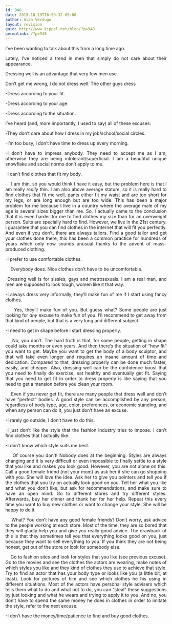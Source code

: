 ```yaml
---
id: 948
date: 2015-10-19T16:59:32-05:00
author: Alan Verdugo
layout: revision
guid: http://www.kippel.net/blog/?p=948
permalink: /?p=948
---
```

<p style="text-align: justify;">
  I&#8217;ve been wanting to talk about this from a long time ago.
</p>

<p style="text-align: justify;">
  Lately, I&#8217;ve noticed a trend in men that simply do not care about their appearance.
</p>

<p style="text-align: justify;">
  Dressing well is an advantage that very few men use.
</p>

<p style="text-align: justify;">
  Don&#8217;t get me wrong, I do not dress well. The other guys dress
</p>

<p style="text-align: justify;">
  -Dress according to your fit.
</p>

<p style="text-align: justify;">
  -Dress according to your age.
</p>

<p style="text-align: justify;">
  -Dress according to the situation.
</p>

<p style="text-align: justify;">
  <p style="text-align: justify;">
    I&#8217;ve heard (and, more importantly, I used to say) all of these excuses:
  </p>
  
  <p style="text-align: justify;">
    -They don&#8217;t care about how I dress in my job/school/social circles.
  </p>
  
  <p style="text-align: justify;">
    -I&#8217;m too busy, I don&#8217;t have time to dress up every morning.
  </p>
  
  <p style="text-align: justify;">
    -I don&#8217;t have to impress anybody. They need to accept me as I am, otherwise they are being intolerant/superficial. I am a beautiful unique snowflake and social norms don&#8217;t apply to me.
  </p>
  
  <p style="text-align: justify;">
    -I can&#8217;t find clothes that fit my body.
  </p>
  
  <p style="text-align: justify;">
        I am thin, so you would think I have it easy, but the problem here is that I am really <em>really</em> thin. I am also above average stature, so it is really hard to find clothes that fit me well, pants either fit my waist and are too short for my legs, or are long enough but are too wide. This has been a major problem for me because I live in a country where the average male of my age is several sizes bigger than me. So, I actually came to the conclusion that it is even harder for me to find clothes my size than for an overweight person. Suits are specially hard to find. However, we live in the 21st century. I guarantee that you can find clothes in the internet that will fit you perfectly. And even if you don&#8217;t, there are always tailors. Find a good tailor and get your clothes done there, this has been a common practice for hundreds of years which only now sounds unusual thanks to the advent of mass-produced clothing.
  </p>
  
  <p style="text-align: justify;">
    -I prefer to use comfortable clothes.
  </p>
  
  <p style="text-align: justify;">
        Everybody does. Nice clothes don&#8217;t have to be uncomfortable.
  </p>
  
  <p style="text-align: justify;">
    -Dressing well is for sissies, gays and metrosexuals. I am a real man, and men are supposed to look tough, women like it that way.
  </p>
  
  <p style="text-align: justify;">
    -I always dress very informally, they&#8217;ll make fun of me if I start using fancy clothes.
  </p>
  
  <p style="text-align: justify;">
        Yes, they&#8217;ll make fun of you. But guess what? Some people are just looking for <em>any</em> excuse to make fun of you. I&#8217;ll recommend to get away from that kind of people, but that is a very long and different subject.
  </p>
  
  <p style="text-align: justify;">
    -I need to get in shape before I start dressing properly.
  </p>
  
  <p style="text-align: justify;">
        No, you don&#8217;t. The hard truth is that, for some people, getting in shape could take months or even years. And then there&#8217;s the situation of &#8220;how fit&#8221; you want to get. Maybe you want to get the body of a body sculptor, and that will take even longer and requires an insane amount of time and dedication. Compared to that, dressing properly can be done much faster, easily, and cheaper. Also, dressing well can be the confidence boost that you need to finally do exercise, eat healthy and eventually get fit. Saying that you need to get fit in order to dress properly is like saying that you need to get a mansion before you clean your room.
  </p>
  
  <p style="text-align: justify;">
        Even if you never get fit, there are many people that dress well and don&#8217;t have &#8220;perfect&#8221; bodies. A good style can be accomplished by any person, regardless of body type, age, color, preferences, or economic standing, and when any person can do it, you just don&#8217;t have an excuse.
  </p>
  
  <p style="text-align: justify;">
    -I rarely go outside, I don&#8217;t have to do this.
  </p>
  
  <p style="text-align: justify;">
    -I just don&#8217;t like the style that the fashion industry tries to impose. I can&#8217;t find clothes that I actually like.
  </p>
  
  <p style="text-align: justify;">
    -I don&#8217;t know which style suits me best.
  </p>
  
  <p style="text-align: justify;">
        Of course you don&#8217;t! Nobody does at the beginning. Styles are always changing and it is very difficult or even impossible to finally settle to a style that you like and makes you look good. However, you are not alone on this. Call a good female friend (not your mom) as ask her if she can go shopping with you. She will love the idea. Ask her to give you pointers and tell you if the clothes that you try on actually look good on you. Tell her what you like and what you don&#8217;t like, but ask for recommendations, and make sure to have an open mind. Go to different stores and try different styles. Afterwards, buy her dinner and thank her for her help. Repeat this every time you want to buy new clothes or want to change your style. She will be happy to do it.
  </p>
  
  <p style="text-align: justify;">
        What? You don&#8217;t have any good female friends? Don&#8217;t worry, ask advice to the people working at each store. Most of the time, they are so bored that they will gladly help you and give you really good advice. The drawback of this is that they sometimes tell you that everything looks good on you, just because they want to sell everything to you. If you think they are not being honest, get out of the store or look for somebody else.
  </p>
  
  <p style="text-align: justify;">
        Go to fashion sites and look for styles that you like (see previous excuse). Go to the movies and see the clothes the actors are wearing, make notes of which styles you like and they kind of clothes they use to achieve that style. Try to find an actor that has your body type or looks like you (a little bit, at least). Look for pictures of him and see which clothes he his using in different situations. Most of the actors have personal style advisers which tells them what to do and what not to do, you can &#8220;steal&#8221; these suggestions by just looking and what he wears and trying to apply it to you. And no, you don&#8217;t have to spend the same money he does in clothes in order to imitate the style, refer to the next excuse.
  </p>
  
  <p style="text-align: justify;">
    -I don&#8217;t have the money/time/patience to find and buy good clothes.
  </p>